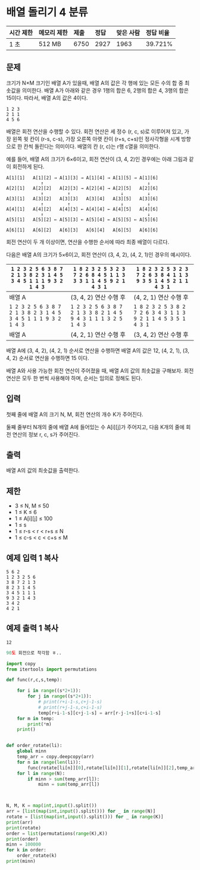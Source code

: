 # 배열 돌리기 4 분류

| 시간 제한 | 메모리 제한 | 제출 | 정답 | 맞은 사람 | 정답 비율 |
| :-------- | :---------- | :--- | :--- | :-------- | :-------- |
| 1 초      | 512 MB      | 6750 | 2927 | 1963      | 39.721%   |

## 문제 

크기가 N×M 크기인 배열 A가 있을때, 배열 A의 값은 각 행에 있는 모든 수의 합 중 최솟값을 의미한다. 배열 A가 아래와 같은 경우 1행의 합은 6, 2행의 합은 4, 3행의 합은 15이다. 따라서, 배열 A의 값은 4이다. 

```
1 2 3
2 1 1
4 5 6
```

배열은 회전 연산을 수행할 수 있다. 회전 연산은 세 정수 (r, c, s)로 이루어져 있고, 가장 왼쪽 윗 칸이 (r-s, c-s), 가장 오른쪽 아랫 칸이 (r+s, c+s)인 정사각형을 시계 방향으로 한 칸씩 돌린다는 의미이다. 배열의 칸 (r, c)는 r행 c열을 의미한다.

예를 들어, 배열 A의 크기가 6×6이고, 회전 연산이 (3, 4, 2)인 경우에는 아래 그림과 같이 회전하게 된다.

```
A[1][1]   A[1][2] → A[1][3] → A[1][4] → A[1][5] → A[1][6]
             ↑                                       ↓
A[2][1]   A[2][2]   A[2][3] → A[2][4] → A[2][5]   A[2][6]
             ↑         ↑                   ↓         ↓
A[3][1]   A[3][2]   A[3][3]   A[3][4]   A[3][5]   A[3][6]
             ↑         ↑                   ↓         ↓
A[4][1]   A[4][2]   A[4][3] ← A[4][4] ← A[4][5]   A[4][6]
             ↑                                       ↓
A[5][1]   A[5][2] ← A[5][3] ← A[5][4] ← A[5][5] ← A[5][6]

A[6][1]   A[6][2]   A[6][3]   A[6][4]   A[6][5]   A[6][6]
```

회전 연산이 두 개 이상이면, 연산을 수행한 순서에 따라 최종 배열이 다르다.

다음은 배열 A의 크기가 5×6이고, 회전 연산이 (3, 4, 2), (4, 2, 1)인 경우의 예시이다.

| `1 2 3 2 5 6 3 8 7 2 1 3 8 2 3 1 4 5 3 4 5 1 1 1 9 3 2 1 4 3` | `1 8 2 3 2 5 3 2 3 7 2 6 8 4 5 1 1 3 3 3 1 1 4 5 9 2 1 4 3 1` | `1 8 2 3 2 5 3 2 3 7 2 6 3 8 4 1 1 3 9 3 5 1 4 5 2 1 1 4 3 1` |
| ------------------------------------------------------------ | ------------------------------------------------------------ | ------------------------------------------------------------ |
| 배열 A                                                       | (3, 4, 2) 연산 수행 후                                       | (4, 2, 1) 연산 수행 후                                       |
| `1 2 3 2 5 6 3 8 7 2 1 3 8 2 3 1 4 5 3 4 5 1 1 1 9 3 2 1 4 3` | `1 2 3 2 5 6 3 8 7 2 1 3 3 8 2 1 4 5 9 4 3 1 1 1 3 2 5 1 4 3` | `1 8 2 3 2 5 3 8 2 7 2 6 3 4 3 1 1 3 9 2 1 1 4 5 3 5 1 4 3 1` |
| 배열 A                                                       | (4, 2, 1) 연산 수행 후                                       | (3, 4, 2) 연산 수행 후                                       |

배열 A에 (3, 4, 2), (4, 2, 1) 순서로 연산을 수행하면 배열 A의 값은 12, (4, 2, 1), (3, 4, 2) 순서로 연산을 수행하면 15 이다.

배열 A와 사용 가능한 회전 연산이 주어졌을 때, 배열 A의 값의 최솟값을 구해보자. 회전 연산은 모두 한 번씩 사용해야 하며, 순서는 임의로 정해도 된다.

## 입력

첫째 줄에 배열 A의 크기 N, M, 회전 연산의 개수 K가 주어진다.

둘째 줄부터 N개의 줄에 배열 A에 들어있는 수 A[i][j]가 주어지고, 다음 K개의 줄에 회전 연산의 정보 r, c, s가 주어진다.

## 출력

배열 A의 값의 최솟값을 출력한다.

## 제한

- 3 ≤ N, M ≤ 50
- 1 ≤ K ≤ 6
- 1 ≤ A[i][j] ≤ 100
- 1 ≤ s
- 1 ≤ r-s < r < r+s ≤ N
- 1 ≤ c-s < c < c+s ≤ M

## 예제 입력 1 복사

```
5 6 2
1 2 3 2 5 6
3 8 7 2 1 3
8 2 3 1 4 5
3 4 5 1 1 1
9 3 2 1 4 3
3 4 2
4 2 1
```

## 예제 출력 1 복사

```
12
```











```python
90도 회전으로 착각함 ㅎ..

import copy
from itertools import permutations

def func(r,c,s,temp):

    for i in range((s*2+1)):
        for j in range((s*2+1)):
            # print(r+i-1-s,c+j-1-s)
            # print(r+j-1-s,c+i-1-s)
            temp[r+i-1-s][c+j-1-s] = arr[r-j-1+s][c+i-1-s]
    for m in temp:
        print(*m)
    print()


def order_rotate(li):
    global minn
    temp_arr = copy.deepcopy(arr)
    for n in range(len(li)):
        func(rotate[li[n]][0],rotate[li[n]][1],rotate[li[n]][2],temp_arr)
    for l in range(N):
        if minn > sum(temp_arr[l]):
            minn = sum(temp_arr[l])



N, M, K = map(int,input().split())
arr = [list(map(int,input().split())) for _ in range(N)]
rotate = [list(map(int,input().split())) for _ in range(K)]
print(arr)
print(rotate)
order = list(permutations(range(K),K))
print(order)
minn = 100000
for k in order:
    order_rotate(k)
print(minn)
```

